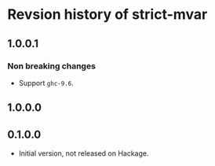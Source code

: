 # Revsion history of strict-mvar

## 1.0.0.1

### Non breaking changes

* Support `ghc-9.6`.

## 1.0.0.0

## 0.1.0.0

* Initial version, not released on Hackage.
